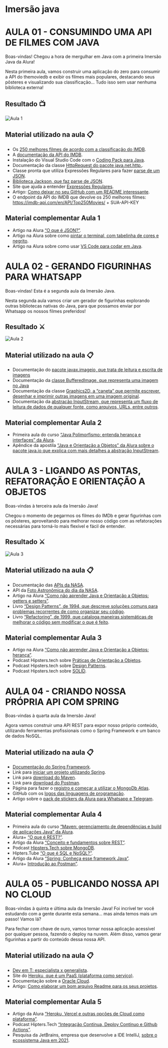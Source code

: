 # Imersão java 
# AULA 01 - CONSUMINDO UMA API DE FILMES COM JAVA

Boas-vindas! Chegou a hora de mergulhar em Java com a primeira Imersão Java da Alura!

Nesta primeira aula, vamos construir uma aplicação do zero para consumir a API do themoviedb e exibir os filmes mais populares, destacando seus pôsteres e visualizando sua classificação... Tudo isso sem usar nenhuma biblioteca externa!

## Resultado :tv:
![Aula 1](https://github.com/ViniciusSXavier999/Assets/blob/main/Imers%C3%A3o%20Java/Aula1.png)

## Material utilizado na aula :clipboard:

* Os [250 melhores filmes de acordo com a classificação do IMDB](https://www.imdb.com/chart/top/).
* A [documentação da API do IMDB](https://imdb-api.com/api).
* Instalação do Visual Studio Code com o [Coding Pack para Java](https://code.visualstudio.com/docs/languages/java#_install-visual-studio-code-for-java).
* Documentação da classe [HttpRequest do pacote java.net.http.](https://docs.oracle.com/en/java/javase/17/docs/api/java.net.http/java/net/http/HttpRequest.html).
* Classe pronta que utiliza Expressões Regulares para fazer [parse de um JSON](https://gist.github.com/alexandreaquiles/cf337d3bcb59dd790ed2b08a0a4db7a3).
* [Biblioteca Jackson, que faz parse de JSON](https://github.com/FasterXML/jackson).
* Site que ajuda a entender [Expressões Regulares](https://regex101.com/).
* Artigo: [Como deixar no seu GitHub com um README interessante](https://www.alura.com.br/artigos/escrever-bom-readme).
* O endpoint da API do IMDB que devolve os 250 melhores filmes: https://imdb-api.com/en/API/Top250Movies/ + SUA-API-KEY

## Material complementar Aula 1 

* Artigo na Alura [“O que é JSON?”](https://www.alura.com.br/artigos/o-que-e-json).
* Artigo na Alura sobre como [pintar o terminal, com tabelinha de cores e negrito](https://www.alura.com.br/artigos/decorando-terminal-cores-emojis).
* Artigo na Alura sobre como usar [VS Code para codar em Java](https://www.alura.com.br/artigos/desenvolvendo-aplicacoes-java-vs-code).

# AULA 02 - GERANDO FIGURINHAS PARA WHATSAPP

Boas-vindas! Esta é a segunda aula da Imersão Java.

Nesta segunda aula vamos criar um gerador de figurinhas explorando outras bibliotecas nativas do Java, para que possamos enviar por Whatsapp os nossos filmes preferidos!

## Resultado :crossed_swords:
![Aula 2](https://github.com/ViniciusSXavier999/Assets/blob/main/Imers%C3%A3o%20Java/Aula%202.png)

## Material utilizado na aula :clipboard:

* Documentação do [pacote javax.imageio, que trata de leitura e escrita de imagens](https://docs.oracle.com/en/java/javase/17/docs/api/java.desktop/javax/imageio/package-summary.html) 
* Documentação da [classe BufferedImage, que representa uma imagem no Java](https://docs.oracle.com/en/java/javase/17/docs/api/java.desktop/java/awt/image/BufferedImage.html)
* Documentação da classe [Graphics2D, a “caneta” que permite escrever, desenhar e imprimir outras imagens em uma imagem original](https://docs.oracle.com/en/java/javase/17/docs/api/java.desktop/java/awt/Graphics2D.html).
* Documentação da [abstração InputStream, que representa um fluxo de leitura de dados de qualquer fonte, como arquivos, URLs, entre outros](https://docs.oracle.com/en/java/javase/17/docs/api/java.base/java/io/InputStream.html).

## Material complementar Aula 2 

* Primeira aula do curso [“Java Polimorfismo: entenda herança e interfaces” da Alura](https://www.alura.com.br/conteudo/java-heranca-interfaces-polimorfismo).
* Apêndice da apostila [“Java e Orientação a Objetos” da Alura sobre o pacote java.io que explica com mais detalhes a abstração InputStream](https://www.alura.com.br/apostila-java-orientacao-objetos/apendice-pacote-java-io).

# AULA 3 - LIGANDO AS PONTAS, REFATORAÇÃO E ORIENTAÇÃO A OBJETOS

Boas-vindas à terceira aula da Imersão Java!

Chegou o momento de pegarmos os filmes do IMDb e gerar figurinhas com os pôsteres, aproveitando para melhorar nosso código com as refatorações necessárias para torná-lo mais flexível e fácil de entender.

## Resultado :crossed_swords:
![Aula 3](https://github.com/ViniciusSXavier999/Assets/blob/main/Imers%C3%A3o%20Java/Aula3.png)

## Material utilizado na aula :clipboard:

* Documentação das [APIs da NASA](https://api.nasa.gov/).
* API da [Foto Astronômica do dia da NASA](https://api.nasa.gov/planetary/apod?api_key=DEMO_KEY).
* Artigo na Alura [“Como não aprender Java e Orientação a Objetos: getters e setters”](https://www.alura.com.br/artigos/nao-aprender-oo-getters-e-setters).
* Livro [“Design Patterns”, de 1994, que descreve soluções comuns para problemas recorrentes de como organizar seu código](https://www.amazon.com/Design-Patterns-Elements-Reusable-Object-Oriented/dp/0201633612).
* Livro [“Refactoring”, de 1999, que cataloga maneiras sistemáticas de melhorar o código sem modificar o que é feito](https://www.amazon.com/Refactoring-Improving-Design-Existing-Code/dp/0201485672).

## Material complementar Aula 3

* Artigo na Alura [“Como não aprender Java e Orientação a Objetos: herança”](https://www.alura.com.br/artigos/como-nao-aprender-orientacao-a-objetos-heranca).
* Podcast Hipsters.tech sobre [Práticas de Orientação a Objetos](https://www.alura.com.br/podcast/praticas-de-orientacao-a-objetos-hipsters-129-a453).
* Podcast Hipsters.tech sobre [Design Patterns](https://www.alura.com.br/podcast/design-patterns-hipsters-206-a345).
* Podcast Hipsters.tech sobre [SOLID](https://www.alura.com.br/podcast/solid-codigo-bom-e-bonito-hipsters-ponto-tech-219-a649).

# AULA 04 - CRIANDO NOSSA PRÓPRIA API COM SPRING 

Boas-vindas à quarta aula da Imersão Java!

Agora vamos construir uma API REST para expor nosso próprio conteúdo, utilizando ferramentas profissionais como o Spring Framework e um banco de dados NoSQL.

## Material utilizado na aula :clipboard:

* [Documentação do Spring Framework](https://spring.io/).
* Link para [iniciar um projeto utilizando Spring](https://start.spring.io/).
* Link para [download do Maven](https://maven.apache.org/download.cgi).
* Link para [download do Postman](https://www.postman.com/).
* Página para fazer o [registro e começar a utilizar o MongoDb Atlas](https://www.mongodb.com/cloud/atlas/register).
* GitHub com os [logos das linguagens de programação](https://github.com/abrahamcalf/programming-languages-logos).
* Artigo sobre o [pack de stickers da Alura para Whatsapp e Telegram](https://www.alura.com.br/artigos/stickers-dev-aluraverso-whatsapp-telegram).

## Material complementar Aula 4

* Primeira aula do curso [“Maven: gerenciamento de dependências e build de aplicações Java” da Alura](https://www.alura.com.br/conteudo/maven-gerenciamento-dependencias-build-aplicacoes-java).
* Alura+ [“O que é REST?”](https://www.youtube.com/watch?v=weQ8ssA6iBU).
* Artigo da Alura [“Conceito e fundamentos sobre REST”](https://www.alura.com.br/artigos/rest-conceito-e-fundamentos).
* Podcast [Hipsters.Tech sobre MongoDB](https://www.hipsters.tech/mongodb-hipsters-ponto-tech-305/).
* Hipters.Tube [“O que é SQL e NoSQL?”](https://www.youtube.com/watch?v=aure5d3B88g).
* Artigo da Alura [“Spring: Conheça esse framework Java”](https://www.alura.com.br/artigos/spring-conheca-esse-framework-java).
* Alura+ [Introdução ao Postman”](https://www.youtube.com/watch?v=op81bMbgZXs).

# AULA 05 - PUBLICANDO NOSSA API NO CLOUD

Boas-vindas à quinta e última aula da Imersão Java! Foi incrível ter você estudando com a gente durante esta semana... mas ainda temos mais um passo! Vamos lá?

Para fechar com chave de ouro, vamos tornar nossa aplicação acessível por qualquer pessoa, fazendo o deploy na nuvem. Além disso, vamos gerar figurinhas a partir do conteúdo dessa nossa API.

## Material utilizado na aula :clipboard:

* [Dev em T: especialista x generalista](https://www.alura.com.br/dev-em-t).
* Site do [Heroku, que é um PaaS (plataforma como serviço)](https://id.heroku.com/login).
* Documentação sobre a [Oracle Cloud](https://docs.oracle.com/pt-br/iaas/Content/home.htm).
* Artigo: [Como elaborar um bom arquivo Readme para os seus projetos](https://www.alura.com.br/artigos/escrever-bom-readme).

## Material complementar Aula 5

* Artigo da Alura [“Heroku, Vercel e outras opções de Cloud como plataforma”](https://www.alura.com.br/artigos/heroku-vercel-outras-opcoes-cloud-plataforma).
* Podcast Hipters.Tech [“Integração Contínua, Deploy Contínuo e Github Actions”](https://www.alura.com.br/podcast/hipsterstech-integracao-continua-deploy-continuo-e-github-actions-hipsters-213-a335).
* Pesquisa da JetBrains, empresa que desenvolve a IDE IntelliJ, [sobre o ecossistema Java em 2021](https://www.jetbrains.com/lp/devecosystem-2021/java/).













